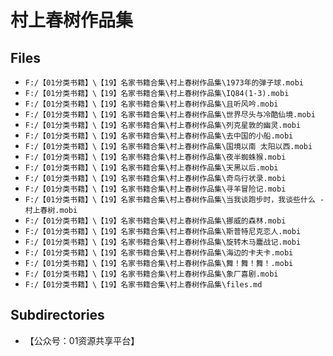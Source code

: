 # 村上春树作品集

## Files

- `F:/【01分类书籍】\【19】名家书籍合集\村上春树作品集\1973年的弹子球.mobi`
- `F:/【01分类书籍】\【19】名家书籍合集\村上春树作品集\IQ84(1-3).mobi`
- `F:/【01分类书籍】\【19】名家书籍合集\村上春树作品集\且听风吟.mobi`
- `F:/【01分类书籍】\【19】名家书籍合集\村上春树作品集\世界尽头与冷酷仙境.mobi`
- `F:/【01分类书籍】\【19】名家书籍合集\村上春树作品集\列克星敦的幽灵.mobi`
- `F:/【01分类书籍】\【19】名家书籍合集\村上春树作品集\去中国的小船.mobi`
- `F:/【01分类书籍】\【19】名家书籍合集\村上春树作品集\国境以南 太阳以西.mobi`
- `F:/【01分类书籍】\【19】名家书籍合集\村上春树作品集\夜半蜘蛛猴.mobi`
- `F:/【01分类书籍】\【19】名家书籍合集\村上春树作品集\天黑以后.mobi`
- `F:/【01分类书籍】\【19】名家书籍合集\村上春树作品集\奇鸟行状录.mobi`
- `F:/【01分类书籍】\【19】名家书籍合集\村上春树作品集\寻羊冒险记.mobi`
- `F:/【01分类书籍】\【19】名家书籍合集\村上春树作品集\当我谈跑步时，我谈些什么 - 村上春树.mobi`
- `F:/【01分类书籍】\【19】名家书籍合集\村上春树作品集\挪威的森林.mobi`
- `F:/【01分类书籍】\【19】名家书籍合集\村上春树作品集\斯普特尼克恋人.mobi`
- `F:/【01分类书籍】\【19】名家书籍合集\村上春树作品集\旋转木马鏖战记.mobi`
- `F:/【01分类书籍】\【19】名家书籍合集\村上春树作品集\海边的卡夫卡.mobi`
- `F:/【01分类书籍】\【19】名家书籍合集\村上春树作品集\舞！舞！舞！.mobi`
- `F:/【01分类书籍】\【19】名家书籍合集\村上春树作品集\象厂喜剧.mobi`
- `F:/【01分类书籍】\【19】名家书籍合集\村上春树作品集\files.md`

## Subdirectories

- 【公众号：01资源共享平台】
